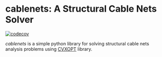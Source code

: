 # cablenets: A Structural Cable Nets Solver

[![codecov](https://codecov.io/gh/jorgepz/cablenets/branch/main/graph/badge.svg)](https://codecov.io/gh/jorgepz/cablenets) 


_cablenets_ is a simple python library for solving structural cable nets analysis problems using [CVXOPT](https://cvxopt.org/) library.  